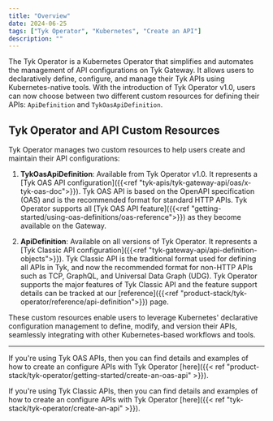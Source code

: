 ```yaml
---
title: "Overview"
date: 2024-06-25
tags: ["Tyk Operator", "Kubernetes", "Create an API"]
description: ""
---
```


The Tyk Operator is a Kubernetes Operator that simplifies and automates the management of API configurations on Tyk Gateway. It allows users to declaratively define, configure, and manage their Tyk APIs using Kubernetes-native tools. With the introduction of Tyk Operator v1.0, users can now choose between two different custom resources for defining their APIs: `ApiDefinition` and `TykOasApiDefinition`.

## Tyk Operator and API Custom Resources

Tyk Operator manages two custom resources to help users create and maintain their API configurations:

1. **TykOasApiDefinition**: Available from Tyk Operator v1.0. It represents a [Tyk OAS API configuration]({{<ref "tyk-apis/tyk-gateway-api/oas/x-tyk-oas-doc">}}). Tyk OAS API is based on the OpenAPI specification (OAS) and is the recommended format for standard HTTP APIs. Tyk Operator supports all [Tyk OAS API feature]({{<ref "getting-started/using-oas-definitions/oas-reference">}}) as they become available on the Gateway.

2. **ApiDefinition**: Available on all versions of Tyk Operator. It represents a [Tyk Classic API configuration]({{<ref "tyk-gateway-api/api-definition-objects">}}). Tyk Classic API is the traditional format used for defining all APIs in Tyk, and now the recommended format for non-HTTP APIs such as TCP, GraphQL, and Universal Data Graph (UDG). Tyk Operator supports the major features of Tyk Classic API and the feature support details can be tracked at our [reference]({{<ref "product-stack/tyk-operator/reference/api-definition">}}) page.

These custom resources enable users to leverage Kubernetes' declarative configuration management to define, modify, and version their APIs, seamlessly integrating with other Kubernetes-based workflows and tools.

<hr>

If you're using Tyk OAS APIs, then you can find details and examples of how to create an configure APIs with Tyk Operator [here]({{< ref "product-stack/tyk-operator/getting-started/create-an-oas-api" >}}).

If you're using Tyk Classic APIs, then you can find details and examples of how to create an configure APIs with Tyk Operator [here]({{< ref "tyk-stack/tyk-operator/create-an-api" >}}).